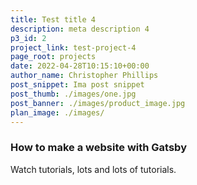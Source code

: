 ```yaml
---
title: Test title 4
description: meta description 4
p3_id: 2
project_link: test-project-4
page_root: projects
date: 2022-04-28T10:15:10+00:00
author_name: Christopher Phillips
post_snippet: Ima post snippet
post_thumb: ./images/one.jpg
post_banner: ./images/product_image.jpg
plan_image: ./images/
---
```


### How to make a website with Gatsby

Watch tutorials, lots and lots of tutorials.
